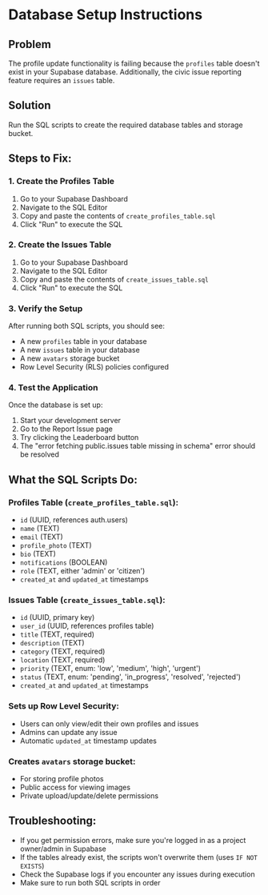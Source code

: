# Database Setup Instructions

## Problem
The profile update functionality is failing because the `profiles` table doesn't exist in your Supabase database. Additionally, the civic issue reporting feature requires an `issues` table.

## Solution
Run the SQL scripts to create the required database tables and storage bucket.

## Steps to Fix:

### 1. Create the Profiles Table
1. Go to your Supabase Dashboard
2. Navigate to the SQL Editor
3. Copy and paste the contents of `create_profiles_table.sql`
4. Click "Run" to execute the SQL

### 2. Create the Issues Table
1. Go to your Supabase Dashboard
2. Navigate to the SQL Editor
3. Copy and paste the contents of `create_issues_table.sql`
4. Click "Run" to execute the SQL

### 3. Verify the Setup
After running both SQL scripts, you should see:
- A new `profiles` table in your database
- A new `issues` table in your database
- A new `avatars` storage bucket
- Row Level Security (RLS) policies configured

### 4. Test the Application
Once the database is set up:
1. Start your development server
2. Go to the Report Issue page
3. Try clicking the Leaderboard button
4. The "error fetching public.issues table missing in schema" error should be resolved

## What the SQL Scripts Do:

### Profiles Table (`create_profiles_table.sql`):
- `id` (UUID, references auth.users)
- `name` (TEXT)
- `email` (TEXT)
- `profile_photo` (TEXT)
- `bio` (TEXT)
- `notifications` (BOOLEAN)
- `role` (TEXT, either 'admin' or 'citizen')
- `created_at` and `updated_at` timestamps

### Issues Table (`create_issues_table.sql`):
- `id` (UUID, primary key)
- `user_id` (UUID, references profiles table)
- `title` (TEXT, required)
- `description` (TEXT)
- `category` (TEXT, required)
- `location` (TEXT, required)
- `priority` (TEXT, enum: 'low', 'medium', 'high', 'urgent')
- `status` (TEXT, enum: 'pending', 'in_progress', 'resolved', 'rejected')
- `created_at` and `updated_at` timestamps

### Sets up Row Level Security:
- Users can only view/edit their own profiles and issues
- Admins can update any issue
- Automatic `updated_at` timestamp updates

### Creates `avatars` storage bucket:
- For storing profile photos
- Public access for viewing images
- Private upload/update/delete permissions

## Troubleshooting:
- If you get permission errors, make sure you're logged in as a project owner/admin in Supabase
- If the tables already exist, the scripts won't overwrite them (uses `IF NOT EXISTS`)
- Check the Supabase logs if you encounter any issues during execution
- Make sure to run both SQL scripts in order
